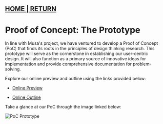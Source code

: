 ## [HOME | RETURN](https://github.com/plexoio/musa/blob/main/documentation/readme/design-thinking/design-thinking.md)

# Proof of Concept: The Prototype 

In line with Musa's project, we have ventured to develop a Proof of Concept (PoC) that finds its roots in the principles of design thinking research. This prototype will serve as the cornerstone in establishing our user-centric design. It will also function as a primary source of innovative ideas for implementation and provide comprehensive documentation for problem-solving.

Explore our online preview and outline using the links provided below:

- [Online Preview](https://gitmind.com/app/docs/m6w2km39)

- [Online Outline](https://gitmind.com/app/docs/m6w2km39?view=outline)

Take a glance at our PoC through the image linked below:

![PoC Prototype](https://github.com/plexoio/musa/blob/main/documentation/assets/design-thinking/img/poc-prototype.png)